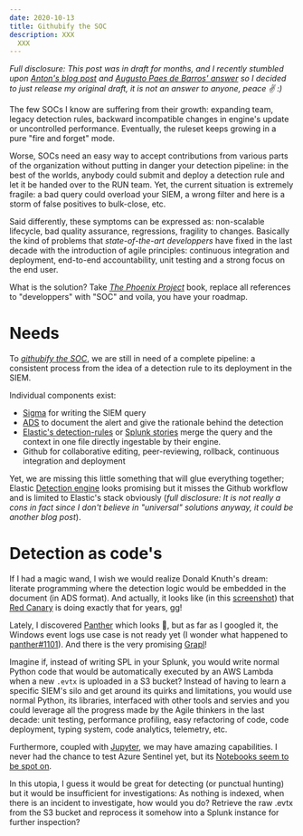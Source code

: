 ```yaml
---
date: 2020-10-13
title: Githubify the SOC
description: XXX
  XXX
---
```


*Full disclosure: This post was in draft for months, and I recently stumbled upon [Anton's blog post](https://medium.com/anton-on-security/can-we-have-detection-as-code-96f869cfdc79) and [Augusto Paes de Barros' answer](http://blog.securitybalance.com/2020/09/ddlc-detection-development-life-cycle.html) so I decided to just release my original draft, it is not an answer to anyone, peace ✌️ :)*


The few SOCs I know are suffering from their growth: expanding team, legacy detection rules, backward incompatible changes in engine's update or uncontrolled performance. Eventually, the ruleset keeps growing in a pure "fire and forget" mode. 

Worse, SOCs need an easy way to accept contributions from various parts of the organization without putting in danger your detection pipeline: in the best of the worlds, anybody could submit and deploy a detection rule and let it be handed over to the RUN team. Yet, the current situation is extremely fragile: a bad query could overload your SIEM, a wrong filter and here is a storm of false positives to bulk-close, etc.

Said differently, these symptoms can be expressed as: non-scalable lifecycle, bad quality assurance, regressions, fragility to changes. Basically the kind of problems that *state-of-the-art developpers* have fixed in the last decade with the introduction of agile principles: continuous integration and deployment, end-to-end accountability, unit testing and a strong focus on the end user.

What is the solution? Take [*The Phoenix Project*](https://www.amazon.com/Phoenix-Project-DevOps-Helping-Business/dp/0988262592)  book, replace all references to "developpers" with "SOC" and voila, you have your roadmap. 

# Needs

To [*githubify the SOC*](https://medium.com/@johnlatwc/the-githubification-of-infosec-afbdbfaad1d1), we are still in need of a complete pipeline: a consistent process from the idea of a detection rule to its deployment in the SIEM.

Individual components exist:
- [Sigma](https://github.com/Neo23x0/sigma) for writing the SIEM query
- [ADS](https://medium.com/palantir/alerting-and-detection-strategy-framework-52dc33722df2) to document the alert and give the rationale behind the detection
- [Elastic's detection-rules](https://github.com/elastic/detection-rules) or  [Splunk stories](https://github.com/splunk/security-content/blob/develop/stories/credential_dumping.yml) merge the query and the context in one file directly ingestable by their engine.
- Github for collaborative editing, peer-reviewing, rollback, continuous integration and deployment

Yet, we are missing this little something that will glue everything together; Elastic [Detection engine](https://www.elastic.co/blog/elastic-siem-detections) looks promising but it misses the Github workflow and is limited to Elastic's stack obviously (*full disclosure: It is not really a cons in fact since I don't believe in "universal" solutions anyway, it could be another blog post*).

# Detection as code's

If I had a magic wand, I wish we would realize Donald Knuth's dream: literate programming where the detection logic would be embedded in the document (in ADS format). And actually, it looks like (in this [screenshot](https://redcanary.com/wp-content/uploads/image2-18.png)) that [Red Canary](https://redcanary.com/blog/breathing-life-detection-capability/) is doing exactly that for years, gg!

Lately, I discovered [Panther](https://github.com/panther-labs/panther) which looks 🤩, but as far as I googled it, the Windows event logs use case is not ready yet (I wonder what happened to [panther#1101](https://github.com/panther-labs/panther/issues/1101)). And there is the very promising [Grapl](https://github.com/grapl-security/grapl)!

Imagine if, instead of writing SPL in your Splunk, you would write normal Python code that would be automatically executed by an AWS Lambda when a new `.evtx` is uploaded in a S3 bucket? Instead of having to learn a specific SIEM's silo and get around its quirks and limitations, you would use normal Python, its libraries, interfaced with other tools and servies and  you could leverage all the progress made by the Agile thinkers in the last decade: unit testing, performance profiling, easy refactoring of code, code deployment, typing system, code analytics, telemetry, etc.

Furthermore, coupled with [Jupyter](https://jupyter.org), we may have amazing capabilities. I never had the chance to test Azure Sentinel yet, but its [Notebooks seem to be spot on](https://docs.microsoft.com/en-us/azure/sentinel/notebooks).

In this utopia, I guess it would be great for detecting (or punctual hunting) but it would be insufficient for investigations: As nothing is indexed, when there is an incident to investigate, how would you do? Retrieve the raw .evtx from the S3 bucket and reprocess it somehow into a Splunk instance for further inspection?




